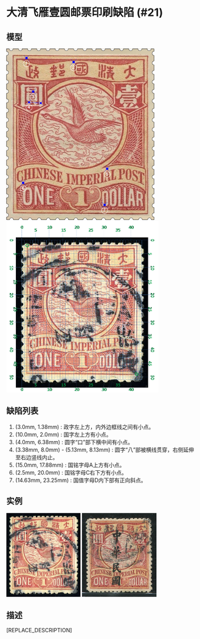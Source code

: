 # 大清飞雁壹圆邮票印刷缺陷 (#21)

## 模型
<img src="model.png" height=450/> <img src="sampling.png" height=450/>

## 缺陷列表
1. (3.0mm, 1.38mm) :  政字左上方，内外边框线之间有小点。
1. (10.0mm, 2.0mm) :  国字左上方有小点。
1. (4.0mm, 6.38mm) :  圆字“口”部下横中间有小点。
1. (3.38mm, 8.0mm) - (5.13mm, 8.13mm) :  圆字“八”部被横线贯穿，右侧延伸至右边竖线内止。
1. (15.0mm, 17.88mm) :  国铭字母A上方有小点。
1. (2.5mm, 20.0mm) :  国铭字母C右下方有小点。
1. (14.63mm, 23.25mm) :  国值字母D内下部有正向斜点。


## 实例
<img src="2009-03-10_00025383119A.jpg" height=220/> <img src="2016-06-17_00215431004A.jpg" height=220/> 


## 描述
[REPLACE_DESCRIPTION]
